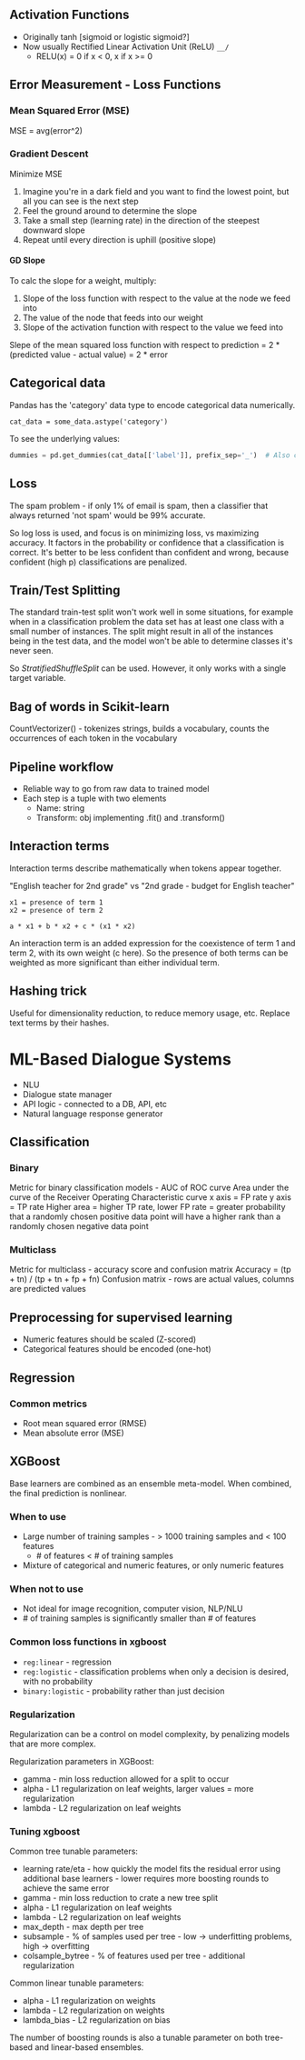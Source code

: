 
## Activation Functions

- Originally tanh [sigmoid or logistic sigmoid?]
- Now usually Rectified Linear Activation Unit (ReLU)  ```__/```
  - RELU(x) = 0 if x < 0, x if x >= 0


## Error Measurement - Loss Functions

### Mean Squared Error (MSE)

MSE = avg(error^2)

### Gradient Descent

Minimize MSE

1. Imagine you're in a dark field and you want to find the lowest point, but all you can see is the next step
2. Feel the ground around to determine the slope
3. Take a small step (learning rate) in the direction of the steepest downward slope
4. Repeat until every direction is uphill (positive slope)

#### GD Slope

To calc the slope for a weight, multiply:

1. Slope of the loss function with respect to the value at the node we feed into
2. The value of the node that feeds into our weight
3. Slope of the activation function with respect to the value we feed into

Slepe of the mean squared loss function with respect to prediction = 2 * (predicted value - actual value) = 2 * error


## Categorical data

Pandas has the 'category' data type to encode categorical data numerically.

```cat_data = some_data.astype('category')```

To see the underlying  values:

```python
dummies = pd.get_dummies(cat_data[['label']], prefix_sep='_')  # Also called a binary indicator representation
```


## Loss

The spam problem - if only 1% of email is spam, then a classifier that always returned 'not spam' would be 99% accurate.

So log loss is used, and focus is on minimizing loss, vs maximizing accuracy. It factors in the probability or confidence that a classification is correct. It's better to be less confident than confident and wrong, because confident (high p) classifications are penalized.


## Train/Test Splitting

The standard train-test split won't work well in some situations, for example when in a classification problem the data set has at least one class with a small number of instances. The split might result in all of the instances being in the test data, and the model won't be able to determine classes it's never seen.

So _StratifiedShuffleSplit_ can be used. However, it only works with a single target variable.


## Bag of words in Scikit-learn

CountVectorizer() - tokenizes strings, builds a vocabulary, counts the occurrences of each token in the vocabulary


## Pipeline workflow

- Reliable way to go from raw data to trained model
- Each step is a tuple with two elements
  - Name: string
  - Transform: obj implementing .fit() and .transform()


## Interaction terms

Interaction terms describe mathematically when tokens appear together.

"English teacher for 2nd grade"
vs
"2nd grade - budget for English teacher"

```
x1 = presence of term 1
x2 = presence of term 2

a * x1 + b * x2 + c * (x1 * x2)
```

An interaction term is an added expression for the coexistence of term 1 and term 2, with its own weight (c here). So the presence of both terms can be weighted as more significant than either individual term.


## Hashing trick

Useful for dimensionality reduction, to reduce memory usage, etc. Replace text terms by their hashes.


# ML-Based Dialogue Systems

- NLU
- Dialogue state manager
- API logic - connected to a DB, API, etc
- Natural language response generator


## Classification

### Binary

Metric for binary classification models - AUC of ROC curve
Area under the curve of the Receiver Operating Characteristic curve
x axis = FP rate
y axis = TP rate
Higher area = higher TP rate, lower FP rate
= greater probability that a randomly chosen positive data point will have a higher rank than a randomly chosen negative data point

### Multiclass

Metric for multiclass - accuracy score and confusion matrix
Accuracy = (tp + tn) / (tp + tn + fp + fn)
Confusion matrix - rows are actual values, columns are predicted values

## Preprocessing for supervised learning

- Numeric features should be scaled (Z-scored)
- Categorical features should be encoded (one-hot)


## Regression

### Common metrics

- Root mean squared error (RMSE)
- Mean absolute error (MSE)


## XGBoost

Base learners are combined as an ensemble meta-model. When combined, the final prediction is nonlinear.


### When to use

- Large number of training samples - > 1000 training samples and < 100 features
  - \# of features < \# of training samples
- Mixture of categorical and numeric features, or only numeric features

### When not to use

- Not ideal for image recognition, computer vision, NLP/NLU
- \# of training samples is significantly smaller than \# of features

### Common loss functions in xgboost

- `reg:linear` - regression
- `reg:logistic` - classification problems when only a decision is desired, with no probability
- `binary:logistic` - probability rather than just decision

### Regularization

Regularization can be a control on model complexity, by penalizing models that are more complex.

Regularization parameters in XGBoost:

- gamma - min loss reduction allowed for a split to occur
- alpha - L1 regularization on leaf weights, larger values = more regularization
- lambda - L2 regularization on leaf weights

### Tuning xgboost

Common tree tunable parameters:

- learning rate/eta - how quickly the model fits the residual error using additional base learners - lower requires more boosting rounds to achieve the same error
- gamma - min loss reduction to crate a new tree split
- alpha - L1 regularization on leaf weights
- lambda - L2 regularization on leaf weights
- max_depth - max depth per tree
- subsample - % of samples used per tree - low -> underfitting problems, high -> overfitting
- colsample_bytree - % of features used per tree - additional regularization

Common linear tunable parameters:

- alpha - L1 regularization on weights
- lambda - L2 regularization on weights
- lambda_bias - L2 regularization on bias

The number of boosting rounds is also a tunable parameter on both tree-based and linear-based ensembles.


